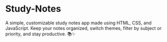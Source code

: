 # Study-Notes

A simple, customizable study notes app made using HTML, CSS, and JavaScript. Keep your notes organized, switch themes, filter by subject or priority, and stay productive. 📚✨
